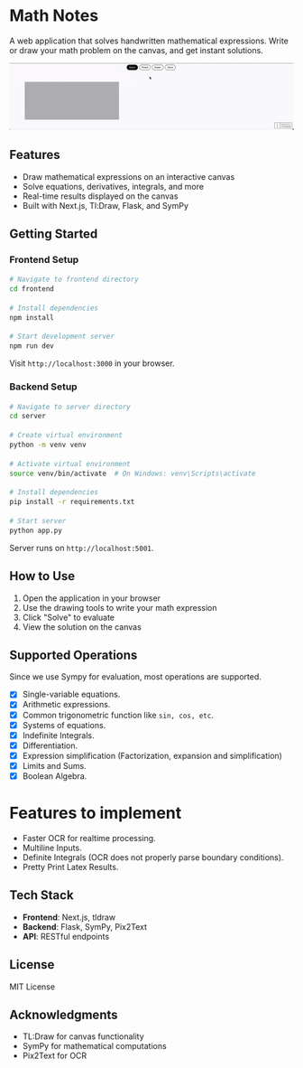 # Math Notes

A web application that solves handwritten mathematical expressions. Write or draw your math problem on the canvas, and get instant solutions.

![demo](examples/demo.gif)
## Features

- Draw mathematical expressions on an interactive canvas
- Solve equations, derivatives, integrals, and more
- Real-time results displayed on the canvas
- Built with Next.js, Tl:Draw, Flask, and SymPy

## Getting Started

### Frontend Setup

```bash
# Navigate to frontend directory
cd frontend

# Install dependencies
npm install

# Start development server
npm run dev
```

Visit `http://localhost:3000` in your browser.

### Backend Setup

```bash
# Navigate to server directory
cd server

# Create virtual environment
python -m venv venv

# Activate virtual environment
source venv/bin/activate  # On Windows: venv\Scripts\activate

# Install dependencies
pip install -r requirements.txt

# Start server
python app.py
```

Server runs on `http://localhost:5001`.

## How to Use

1. Open the application in your browser
2. Use the drawing tools to write your math expression
3. Click "Solve" to evaluate
4. View the solution on the canvas

## Supported Operations
Since we use Sympy for evaluation, most operations are supported.
- [x] Single-variable equations.
- [x] Arithmetic expressions.
- [x] Common trigonometric function like `sin, cos, etc`.
- [x] Systems of equations.
- [x] Indefinite Integrals.
- [x] Differentiation.
- [x] Expression simplification (Factorization, expansion and simplification)
- [x] Limits and Sums.
- [x] Boolean Algebra.

# Features to implement
- Faster OCR for realtime processing.
- Multiline Inputs.
- Definite Integrals (OCR does not properly parse boundary conditions).
- Pretty Print Latex Results.

## Tech Stack

- **Frontend**: Next.js, tldraw
- **Backend**: Flask, SymPy, Pix2Text
- **API**: RESTful endpoints

## License

MIT License

## Acknowledgments

- TL:Draw for canvas functionality
- SymPy for mathematical computations
- Pix2Text for OCR 